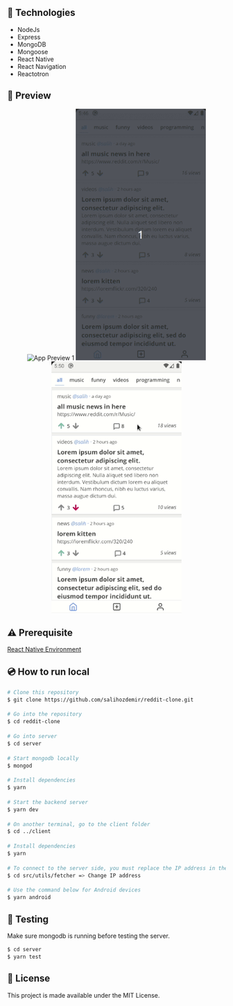 ## :rocket: Technologies

- NodeJs
- Express
- MongoDB
- Mongoose
- React Native
- React Navigation
- Reactotron

## :eyes: Preview

<p align='center'>
  <img src="./screenshots/1.gif" alt="App Preview 1" width="300" />
  <img src="./screenshots/2.gif" alt="App Preview 2" width="300" />
  <img src="./screenshots/3.gif" alt="App Preview 3" width="300" />
</p>

## :warning: Prerequisite

[React Native Environment](https://reactnative.dev/docs/environment-setup)

## :cd: How to run local

```bash
# Clone this repository
$ git clone https://github.com/salihozdemir/reddit-clone.git

# Go into the repository
$ cd reddit-clone

# Go into server
$ cd server

# Start mongodb locally
$ mongod

# Install dependencies
$ yarn

# Start the backend server
$ yarn dev

# On another terminal, go to the client folder
$ cd ../client

# Install dependencies
$ yarn

# To connect to the server side, you must replace the IP address in the src/utils/fetcher file.
$ cd src/utils/fetcher => Change IP address

# Use the command below for Android devices
$ yarn android
```

## :mag_right: Testing

Make sure mongodb is running before testing the server.

```bash
$ cd server
$ yarn test
```

## :memo: License

This project is made available under the MIT License.
